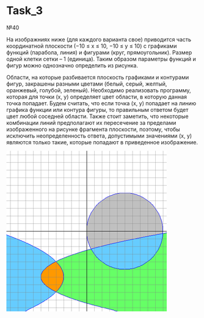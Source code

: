 # Task_3

№40

На изображниях ниже (для каждого варианта свое) приводится часть координатной плоскости (−10 ≤ x ≤ 10, −10 ≤ y ≤ 10)
с графиками функций (парабола, линия) и фигурами (круг, прямоугольник). 
Размер одной клетки сетки – 1 (единица). 
Таким образом параметры функций и фигур можно однозначно определить из рисунка.

Области, на которые разбивается плоскость графиками и контурами фигур, закрашены разными цветами (белый, серый, желтый, оранжевый, голубой, зеленый). 
Необходимо реализовать программу, которая для точки (x, y) определяет цвет области, в которую данная точка попадает. 
Будем считать, что если точка (x, y) попадает на линию графика функции или контура фигуры, то правильным ответом будет цвет любой соседней области. 
Также стоит заметить, что некоторые комбинации линий предполагают их пересечение за пределами изображенного на рисунке фрагмента плоскости, 
поэтому, чтобы исключить неопределенность ответа, допустимыми значениями (x, y) являются только такие, которые попадают в приведенное изображение.

![Image alt](https://github.com/YaroslavBerezin/Task_3/blob/master/1.png)
